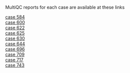 MultiQC reports for each case are available at these links  

[case 584](https://elenalippolis9.github.io/genomics2024/MultiQC_reports/multiqc_report_case584.html) <br>
[case 600](https://elenalippolis9.github.io/genomics2024/MultiQC_reports/multiqc_report_case600.html) <br>
[case 622](https://elenalippolis9.github.io/genomics2024/MultiQC_reports/multiqc_report_case622.html) <br>
[case 625](https://elenalippolis9.github.io/genomics2024/MultiQC_reports/multiqc_report_case625.html) <br>
[case 630](https://elenalippolis9.github.io/genomics2024/MultiQC_reports/multiqc_report_case630.html) <br>
[case 644](https://elenalippolis9.github.io/genomics2024/MultiQC_reports/multiqc_report_case644.html) <br>
[case 696](https://elenalippolis9.github.io/genomics2024/MultiQC_reports/multiqc_report_case696.html) <br>
[case 709](https://elenalippolis9.github.io/genomics2024/MultiQC_reports/multiqc_report_case709.html) <br>
[case 717](https://elenalippolis9.github.io/genomics2024/MultiQC_reports/multiqc_report_case717.html) <br>
[case 743](https://elenalippolis9.github.io/genomics2024/MultiQC_reports/multiqc_report_case743.html) <br>